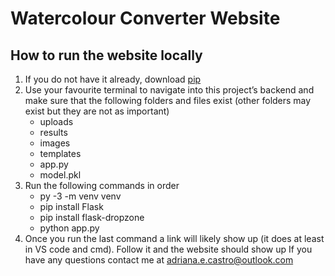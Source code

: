 # Watercolour Converter Website
## How to run the website locally
1. If you do not have it already, download [pip](https://pip.pypa.io/en/stable/installing/)
2. Use your favourite terminal to navigate into this project’s backend and make sure that the following folders and files exist (other folders may exist but they are not as important)
    - uploads
    - results
    - images
    - templates
    - app.py
    - model.pkl
3. Run the following commands in order
    - py -3 -m venv venv
    - pip install Flask
    - pip install flask-dropzone
    - python app.py
4. Once you run the last command a link will likely show up (it does at least in VS code and cmd). Follow it and the website should show up
If you have any questions contact me at adriana.e.castro@outlook.com
